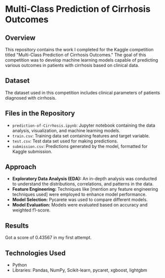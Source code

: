 # Multi-Class Prediction of Cirrhosis Outcomes

## Overview
This repository contains the work I completed for the Kaggle competition titled "Multi-Class Prediction of Cirrhosis Outcomes." The goal of this competition was to develop machine learning models capable of predicting various outcomes in patients with cirrhosis based on clinical data.

## Dataset
The dataset used in this competition includes clinical parameters of patients diagnosed with cirrhosis.

## Files in the Repository
- `prediction-of-Cirrhosis.ipynb`: Jupyter notebook containing the data analysis, visualization, and machine learning models.
- `train.csv`: Training data set containing features and target variable.
- `test.csv`: Test data set used for making predictions.
- `submission.csv`: Predictions generated by the model, formatted for Kaggle submission.

## Approach
- **Exploratory Data Analysis (EDA):** An in-depth analysis was conducted to understand the distributions, correlations, and patterns in the data.
- **Feature Engineering:** Techniques like [mention any feature engineering techniques used] were employed to enhance model performance.
- **Model Selection:** Pycarete was used to compare different models.
- **Model Evaluation:** Models were evaluated based on accuracy and weighted f1-score.

## Results
Got a score of 0.43567 in my first attempt.

## Technologies Used
- Python
- Libraries: Pandas, NumPy, Scikit-learn, pycaret, xgboost, lightgbm